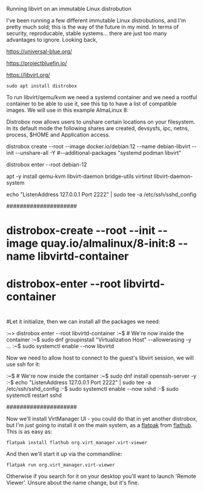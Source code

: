 

Running libvirt on an immutable Linux distrobution

I've been running a few different immutable Linux distrobutions, and I'm pretty much sold; this is the way of the future in my mind. In terms of security, reproducable, stable systems... there are just too many advantages to ignore. Looking back, 

https://universal-blue.org/

https://projectbluefin.io/



https://libvirt.org/


```
sudo apt install distrobox
```


To run libvirt/qemu/kvm we need a systemd container and we need a rootful container to be able to use it, see this tip to have a list of compatible images. We will use in this example AlmaLinux 8:



Distrobox now allows users to unshare certain locations on your filesystem. In its default mode the following shares are created, devsysfs, ipc, netns, process, $HOME and Application access. 

distrobox create --root --image docker.io/debian:12 --name debian-libvirt --init --unshare-all -Y
#--additional-packages "systemd podman libvirt"

distrobox enter --root debian-12


apt -y install qemu-kvm libvirt-daemon  bridge-utils virtinst libvirt-daemon-system


echo "ListenAddress 127.0.0.1
Port 2222" | sudo tee -a /etc/ssh/sshd_config

#####################
# distrobox-create --root --init --image quay.io/almalinux/8-init:8 --name libvirtd-container
# distrobox-enter --root libvirtd-container
#
#Let it initialize, then we can install all the packages we need:

:~> distrobox enter --root libvirtd-container
:~$ # We're now inside the container
:~$ sudo dnf groupinstall "Virtualization Host" --allowerasing -y
...
:~$ sudo systemctl enable --now libvirtd

Now we need to allow host to connect to the guest's libvirt session, we will use ssh for it:

:~$ # We're now inside the container
:~$ sudo dnf install openssh-server -y
:-$ echo "ListenAddress 127.0.0.1
Port 2222" | sudo tee -a /etc/ssh/sshd_config
:-$ sudo systemctl enable --now sshd
:-$ sudo systemctl restart sshd

#####################


Now we'll install VirtManager UI - you could do that in yet another distrobox, but I'm just going to install it on the main system, as a [flatpak](https://flatpak.org/) from [flathub](https://flathub.org/). This is as easy as:

```
flatpak install flathub org.virt_manager.virt-viewer
```

And then we'll start it up via the commandline:

```
flatpak run org.virt_manager.virt-viewer
```

Otherwise if you search for it on your desktop you'll want to launch 'Remote Viewer'. Unsure about the name change, but it's fine. 


